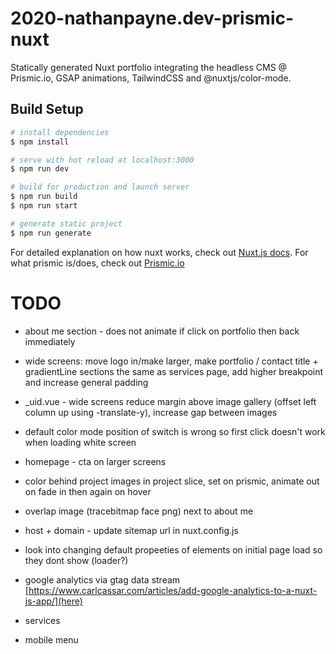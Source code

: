 # 2020-nathanpayne.dev-prismic-nuxt

Statically generated Nuxt portfolio integrating the headless CMS @ Prismic.io, GSAP animations, TailwindCSS and @nuxtjs/color-mode.

## Build Setup

```bash
# install dependencies
$ npm install

# serve with hot reload at localhost:3000
$ npm run dev

# build for production and launch server
$ npm run build
$ npm run start

# generate static project
$ npm run generate
```

For detailed explanation on how nuxt works, check out [Nuxt.js docs](https://nuxtjs.org).
For what prismic is/does, check out [Prismic.io](https://prismic.io/)

# TODO

- about me section - does not animate if click on portfolio then back immediately
- wide screens: move logo in/make larger, make portfolio / contact title + gradientLine sections the same as services page, add higher breakpoint and increase general padding
- \_uid.vue - wide screens reduce margin above image gallery (offset left column up using -translate-y), increase gap between images
- default color mode position of switch is wrong so first click doesn't work when loading white screen

- homepage - cta on larger screens
- color behind project images in project slice, set on prismic, animate out on fade in then again on hover
- overlap image (tracebitmap face png) next to about me
- host + domain - update sitemap url in nuxt.config.js
- look into changing default propeeties of elements on initial page load so they dont show (loader?)
- google analytics via gtag data stream
  [https://www.carlcassar.com/articles/add-google-analytics-to-a-nuxt-js-app/](here)
- services
- mobile menu

